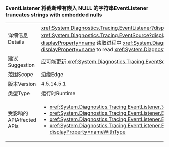 ### <a name="eventlistener-truncates-strings-with-embedded-nulls"></a><span data-ttu-id="daa07-101">EventListener 将截断带有嵌入 NULL 的字符串</span><span class="sxs-lookup"><span data-stu-id="daa07-101">EventListener truncates strings with embedded nulls</span></span>

|   |   |
|---|---|
|<span data-ttu-id="daa07-102">详细信息</span><span class="sxs-lookup"><span data-stu-id="daa07-102">Details</span></span>|<span data-ttu-id="daa07-103"><xref:System.Diagnostics.Tracing.EventListener?displayProperty=name> 将截断带有嵌入的 null 的字符串。</span><span class="sxs-lookup"><span data-stu-id="daa07-103"><xref:System.Diagnostics.Tracing.EventListener?displayProperty=name> truncates strings with embedded nulls.</span></span> <span data-ttu-id="daa07-104">Null 字符不受 <xref:System.Diagnostics.Tracing.EventSource?displayProperty=name> 类支持。</span><span class="sxs-lookup"><span data-stu-id="daa07-104">Null characters are not supported by the <xref:System.Diagnostics.Tracing.EventSource?displayProperty=name> class.</span></span> <span data-ttu-id="daa07-105">此更改仅影响使用 <xref:System.Diagnostics.Tracing.EventListener?displayProperty=name> 读取进程中 <xref:System.Diagnostics.Tracing.EventSource?displayProperty=name> 数据的应用以及使用 null 字符串作为分隔符的应用。</span><span class="sxs-lookup"><span data-stu-id="daa07-105">The change only affects apps that use <xref:System.Diagnostics.Tracing.EventListener?displayProperty=name> to read <xref:System.Diagnostics.Tracing.EventSource?displayProperty=name> data in process and that use null characters as delimiters.</span></span>|
|<span data-ttu-id="daa07-106">建议</span><span class="sxs-lookup"><span data-stu-id="daa07-106">Suggestion</span></span>|<span data-ttu-id="daa07-107">应可能更新 <xref:System.Diagnostics.Tracing.EventSource?displayProperty=name> 数据，以便不使用嵌入的空字符。</span><span class="sxs-lookup"><span data-stu-id="daa07-107"><xref:System.Diagnostics.Tracing.EventSource?displayProperty=name> data should be updated, if possible, to not use embedded null characters.</span></span>|
|<span data-ttu-id="daa07-108">范围</span><span class="sxs-lookup"><span data-stu-id="daa07-108">Scope</span></span>|<span data-ttu-id="daa07-109">边缘</span><span class="sxs-lookup"><span data-stu-id="daa07-109">Edge</span></span>|
|<span data-ttu-id="daa07-110">版本</span><span class="sxs-lookup"><span data-stu-id="daa07-110">Version</span></span>|<span data-ttu-id="daa07-111">4.5.1</span><span class="sxs-lookup"><span data-stu-id="daa07-111">4.5.1</span></span>|
|<span data-ttu-id="daa07-112">类型</span><span class="sxs-lookup"><span data-stu-id="daa07-112">Type</span></span>|<span data-ttu-id="daa07-113">运行时</span><span class="sxs-lookup"><span data-stu-id="daa07-113">Runtime</span></span>|
|<span data-ttu-id="daa07-114">受影响的 API</span><span class="sxs-lookup"><span data-stu-id="daa07-114">Affected APIs</span></span>|<ul><li><xref:System.Diagnostics.Tracing.EventListener.%23ctor?displayProperty=nameWithType></li><li><xref:System.Diagnostics.Tracing.EventListener.EnableEvents(System.Diagnostics.Tracing.EventSource,System.Diagnostics.Tracing.EventLevel)?displayProperty=nameWithType></li><li><xref:System.Diagnostics.Tracing.EventListener.EnableEvents(System.Diagnostics.Tracing.EventSource,System.Diagnostics.Tracing.EventLevel,System.Diagnostics.Tracing.EventKeywords)?displayProperty=nameWithType></li><li><xref:System.Diagnostics.Tracing.EventListener.EnableEvents(System.Diagnostics.Tracing.EventSource,System.Diagnostics.Tracing.EventLevel,System.Diagnostics.Tracing.EventKeywords,System.Collections.Generic.IDictionary{System.String,System.String})?displayProperty=nameWithType></li></ul>|

